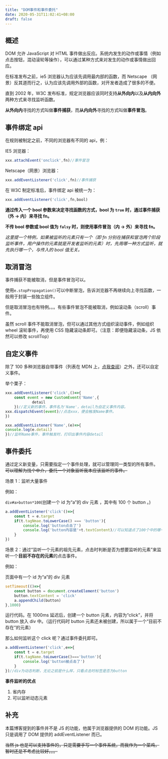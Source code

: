 ```yaml
---
title: "DOM事件和事件委托"
date: 2020-05-31T11:02:41+08:00
draft: false
---
```


## 概述

DOM 允许 JavaScript 对 HTML 事件做出反应。系统内发生的动作或事情（例如点击按钮，混动滚轮等操作），可以通过某种方式来对发生的动作或事情做出回应。

在标准发布之前，ie5 浏览器认为应该先调用最内部的函数，而 Netscape （网景）反其道而行之，认为应该先调用外部的函数，对开发者造成了很多的不便。

直到 2002 年，W3C 发布标准，规定浏览器应该同时支持**从外向内**以及**从内向外**两种方式来寻找监听函数。

**从外向内**寻找的方式叫做**事件捕获**，而**从内向外**寻找的方式叫做**事件冒泡**。

## 事件绑定 api

在规则被制定之前，不同的浏览器有不同的 api，例：

IE5 浏览器：

```JavaScript
xxx.attachEvent('onclick',fn)//事件冒泡
```

Netscape（网景）浏览器：

```JavaScript
xxx.addEventListener('click',fn)//事件捕获
```

在 W3C 制定标准后，事件绑定 api 被统一为：

```JavaScript
xxx.addEventListener('click',fn,bool)
```

**通过传入一个 bool 参数来决定寻找函数的方式，bool 为 `true` 时，通过事件捕获（外 → 内）来寻找 fn。**

**不传 bool 参数或 bool 值为 `falsy` 时，则使用事件冒泡（内 → 外）来寻找 fn。**

_这里提一个特例，如果被监听的元素只有一个（即 fn 分别在捕获和冒泡两个阶段监听事件，用户操作的元素就是开发者监听的元素）时，先用哪一种方式监听，就先执行哪一个，与传入的 bool 值无关。_

## 取消冒泡

事件捕获不能被取消，但是事件冒泡可以。

使用`e.stopPropagation()`可以中断冒泡，告诉浏览器不再继续向上寻找函数，一般用于封装一些独立组件。

但是取消冒泡也有特例。。。有些事件冒泡不能被取消，例如滚动条（scroll）事件。

虽然 scroll 事件不能取消冒泡，但可以通过其他方式组织滚动事件，例如组织 wheel 滚轮事件，再使用 CSS 隐藏滚动条即可。（注意：即便隐藏滚动条，JS 依然可以修改 scrollTop）

## 自定义事件

除了 100 多种浏览器自带事件（列表在 MDN 上，[点我查阅](https://developer.mozilla.org/zh-CN/docs/Web/Events)）之外，还可以自定义事件。

举个栗子：

```JavaScript
xxx.addEventListener('click',()=>{
    const event = new CustomEvent('Name',{
            detail
    })//定义新的事件，事件名为'Name'，detail为自定义事件内容。
xxx.dispatchEvent(event)//点击xxx，便会触发Name事件。
})

xxx.addEventListener('Name',(e)=>{
console.log(e.detail)
})//监听Name事件，事件触发时，打印出事件内容detail
```

## 事件委托

通过定义新变量，只需要指定一个事件处理，就可以管理同一类型的所有事件。
~~可以理解为找个中介，委托一个对象监听我本应该监听的事件。~~

场景 1：监听大量事件

例如：

`div#a>button*100`(创建一个 id 为“a”的 div 元素 ，其中有 100 个 button 。)

```JavaScript
a.addEventListener('click'()=>{
    const t = e.target
    if(t.tagNmae.toLowerCase() === 'button'){
        console.log('button点击了')
        console.log('button内容是'+t.textContent)//可以知道点了100个中的哪一个
    }
})
```

场景 2：通过“监听一个元素的祖先元素，点击时判断是否为想要监听的元素”来监听一个**目前不存在的元素**的点击事件。

例如：

页面中有一个 id 为“a”的 div 元素

```JavaScript
setTimeout(()=>{
    const button = document.createElement('button')
    button.textContent = 'click'
    a.appendChild(button)
},1000)
```

运行代码。在 1000ms 延迟后，创建一个 button 元素，内容为“click”，并将 button 放入 div 中。（运行代码时 button 元素还未被创建，所以属于一个“目前不存在”的元素）

那么如何监听这个 click 呢？通过事件委托即可。

```JavaScript
a.addEventListener('click',e=>{
    const t = e.target
    if(t.tagName.toLowerCase()==='button'){
        console.log('button被点击了')
    }
})//div为动态判断，无论之前是什么样，只看点击时标签是否为button
```

**事件监听的优点**

1. 省内存
2. 可以监听动态元素

## 补充

本篇博客提到的事件并不是 JS 的功能，他属于浏览器提供的 DOM 的功能。JS 只是调用了 DOM 提供的 addEventListener 而已。

~~当然 js 也是可以支持事件的，只是需要手写一个事件系统，而我作为一个菜鸡，暂时还是不考虑比较好。。。~~

